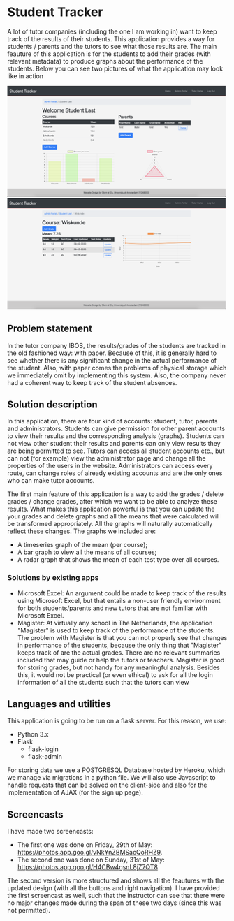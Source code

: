 # Student Tracker

A lot of tutor companies (including the one I am working in) want to keep track of the results of their students. 
This application provides a way for students / parents and the tutors to see what those results are. 
The main feauture of this application is for the students to add their grades (with relevant metadata) to produce graphs about the performance of the students. 
Below you can see two pictures of what the application may look like in action

<img src="doc/img/student-page.png" alt="A screenshot of the portal of a student" width="500">
<img src="doc/img/course-page.png" alt="A screenshot of the portal of a course of a student" width="500">

## Problem statement

In the tutor company IBOS, the results/grades of the students are tracked in the old fashioned way: with paper. Because of this, it is generally hard to see whether there is any significant change in the actual performance of the student. Also, with paper comes the problems of physical storage which we immediately omit by implementing this system.
Also, the company never had a coherent way to keep track of the student absences.

## Solution description

In this application, there are four kind of accounts: student, tutor, parents and administrators. Students can give permission for other parent accounts to view their results and the corresponding analysis (graphs). Students can not view other student their results and parents can only view results they are being permitted to see. Tutors can access all student accounts etc., but can not (for example) view the administrator page and change all the properties of the users in the website. Administrators can access every route, can change roles of already existing accounts and are the only ones who can make tutor accounts.

The first main feature of this application is a way to add the grades / delete grades / change grades, after which we want to be able to analyze these results.
What makes this application powerful is that you can update the your grades and delete graphs and all the means that were calculated will be transformed appropriately. All the graphs will naturally automatically reflect these changes. The graphs we included are:
- A timeseries graph of the mean (per course);
- A bar graph to view all the means of all courses;
- A radar graph that shows the mean of each test type over all courses.

### Solutions by existing apps

- Microsoft Excel: An argument could be made to keep track of the results using Microsoft Excel, but that entails a non-user friendly environment for both students/parents and new tutors that are not familiar with Microsoft Excel. 
- Magister: At virtually any school in The Netherlands, the application "Magister" is used to keep track of the performance of the students. The problem with Magister is that you can not properly see that changes in performance of the students, because the only thing that "Magister" keeps track of are the actual grades. There are no relevant summaries included that may guide or help the tutors or teachers. Magister is good for storing grades, but not handy for any meaningful analysis. Besides this, it would not be practical (or even ethical) to ask for all the login information of all the students such that the tutors can view  

## Languages and utilities
This application is going to be run on a flask server. For this reason, we use:
- Python 3.x
- Flask 
    - flask-login
    - flask-admin

For storing data we use a POSTGRESQL Database hosted by Heroku, which we manage via migrations in a python file. 
We will also use Javascript to handle requests that can be solved on the client-side and also for the implementation of AJAX (for the sign up page). 

## Screencasts
I have made two screencasts:
- The first one was done on Friday, 29th of May: https://photos.app.goo.gl/vNkYnZBMSacQoRHZ9. 
- The second one was done on Sunday, 31st of May: https://photos.app.goo.gl/H4CBw4gsnL8jZ7QT8

The second version is more structured and shows all the feautures with the updated design (with all the buttons and right navigation). I have provided the first screencast as well, such that the instructor can see that there were no major changes made during the span of these two days (since this was not permitted). 


